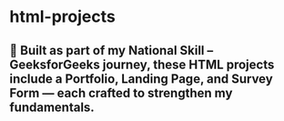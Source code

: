 # html-projects <br>
## 🚀 Built as part of my **National Skill – GeeksforGeeks** journey, these HTML projects include a Portfolio, Landing Page, and Survey Form — each crafted to strengthen my fundamentals.
